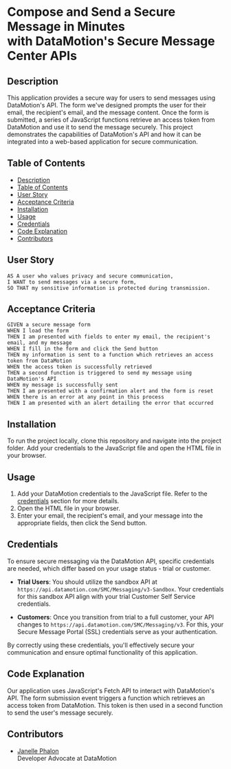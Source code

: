 # Compose and Send a Secure Message in Minutes<br>with DataMotion's Secure Message Center APIs

## Description
This application provides a secure way for users to send messages using DataMotion's API. The form we've designed prompts the user for their email, the recipient's email, and the message content. Once the form is submitted, a series of JavaScript functions retrieve an access token from DataMotion and use it to send the message securely. This project demonstrates the capabilities of DataMotion's API and how it can be integrated into a web-based application for secure communication.

## Table of Contents 
  - [Description](#description)
  - [Table of Contents](#table-of-contents)
  - [User Story](#user-story)
  - [Acceptance Criteria](#acceptance-criteria)
  - [Installation](#installation)
  - [Usage](#usage)
  - [Credentials](#credentials)
  - [Code Explanation](#code-explanation)
  - [Contributors](#contributors)

## User Story
```
AS A user who values privacy and secure communication,
I WANT to send messages via a secure form,
SO THAT my sensitive information is protected during transmission.
```

## Acceptance Criteria 
```
GIVEN a secure message form
WHEN I load the form
THEN I am presented with fields to enter my email, the recipient's email, and my message
WHEN I fill in the form and click the Send button
THEN my information is sent to a function which retrieves an access token from DataMotion
WHEN the access token is successfully retrieved
THEN a second function is triggered to send my message using DataMotion's API
WHEN my message is successfully sent
THEN I am presented with a confirmation alert and the form is reset
WHEN there is an error at any point in this process
THEN I am presented with an alert detailing the error that occurred
```

## Installation
To run the project locally, clone this repository and navigate into the project folder. Add your credentials to the JavaScript file and open the HTML file in your browser.

## Usage
1. Add your DataMotion credentials to the JavaScript file. Refer to the [credentials](#credentials) section for more details.
2. Open the HTML file in your browser.
3. Enter your email, the recipient's email, and your message into the appropriate fields, then click the Send button.

## Credentials
To ensure secure messaging via the DataMotion API, specific credentials are needed, which differ based on your usage status - trial or customer. 

- **Trial Users**: You should utilize the sandbox API at `https://api.datamotion.com/SMC/Messaging/v3-Sandbox`. Your credentials for this sandbox API align with your trial Customer Self Service credentials.

- **Customers**: Once you transition from trial to a full customer, your API changes to `https://api.datamotion.com/SMC/Messaging/v3`. For this, your Secure Message Portal (SSL) credentials serve as your authentication.

By correctly using these credentials, you'll effectively secure your communication and ensure optimal functionality of this application.

## Code Explanation
Our application uses JavaScript's Fetch API to interact with DataMotion's API. The form submission event triggers a function which retrieves an access token from DataMotion. This token is then used in a second function to send the user's message securely.

## Contributors
- [Janelle Phalon](https://github.com/janellephalon) <br>
  Developer Advocate at DataMotion

